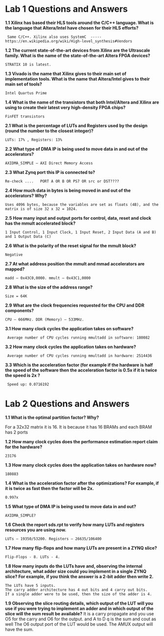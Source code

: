 # Lab 1 Questions and Answers

**1.1 Xilinx has based their HLS tools around the C/C++ language. What is the language that Altera/Intel have chosen for their HLS efforts?**
     
     Same C/C++. Xilinx also uses SystemC  ----- https://en.wikipedia.org/wiki/High-level_synthesis#Vendors
    
**1.2 The current state-of-the-art devices from Xilinx are the Ultrascale family. What is the name of the state-of-the-art Altera FPGA devices?**
    
    STRATIX 10 is latest.
    
**1.3 Vivado is the name that Xilinx gives to their main set of implementation tools. What is the name that Altera/Intel gives to their main set of tools?**
   
    Intel Quartus Prime
    
**1.4 What is the name of the transistors that both Intel/Altera and Xilinx are using to create their latest very high-density FPGA chips?**
    
    FinFET transistors
    
**2.1 What is the percentage of LUTs and Registers used by the design (round the number to the closest integer)?**
   
    LUTs: 17% , Registers: 13% 
    
**2.2 What type of DMA IP is being used to move data in and out of the accelerators?**
   
    AXIDMA_SIMPLE – AXI Direct Memory Access
    
**2.3 What Zynq port this IP is connected to?**
   
    Re-check ....   PORT A OR B OR PS7 OR src or DST????
    
**2.4 How much data in bytes is being moved in and out of the accelerators?  Why?**
   
    Uses 4096 bytes, because the variables are set as floats (4B), and the matrix is of size 32 x 32 = 1024. 
    
**2.5 How many input and output ports for control, data, reset and clock has the mmult accelerated block?**
   
    1 Input Control, 1 Input Clock, 1 Input Reset, 2 Input Data (A and B) and 1 Output Data (C)
    
**2.6 What is the polarity of the reset signal for the mmult block?**
   
    Negative

**2.7 At what address position the mmult and mmad accelerators are mapped?**
    
    madd – 0x43C0,0000. mmult – 0x43C1,0000

**2.8 What is the size of the address range?**
    
    Size = 64K

**2.9 What are the clock frequencies requested for the CPU and DDR components?**
    
    CPU – 666MHz. DDR (Memory) – 533MHz.

**3.1 How many clock cycles the application takes on software?**

     Average number of CPU cycles running mmultadd in software: 180082

**3.2 How many clock cycles the application takes on hardware?**
     
     Average number of CPU cycles running mmultadd in hardware: 2514436

**3.3 Which is the acceleration factor (for example if the hardware is half the speed of the software then the acceleration factor is 0.5x if it is twice the speed is 2x ?**

     Speed up: 0.0716192

# Lab 2 Questions and Answers

**1.1	What is the optimal partition factor? Why?**

  For a 32x32 matrix it is 16. It is because it has 16 BRAMs and each BRAM has 2 ports 

**1.2	How many clock cycles does the performance estimation report claim for the hardware?**

    23176

**1.3	How many clock cycles does the application takes on hardware now?** 
    
    180883
    
**1.4 What is the acceleration factor after the optimizations? For example, if it is twice as fast then the factor will be 2x.**
    
    0.997x
    
**1.5 What type of DMA IP is being used to move data in and out?**
    
    AXIDMA_SIMPLE?
    
**1.6 Check the report sds.rpt to verify how many LUTs and registers resources you are using now.**
    
    LUTs – 19350/53200. Registers – 26635/106400

**1.7	How many flip-flops and how many LUTs are present in a ZYNQ slice?**

    Flip-Flops - 8. LUTs - 4.

**1.8 How many inputs do the LUTs have and, observing the internal architecture, what adder size could you implement in a single ZYNQ slice? For example, if you think the answer is a 2-bit adder then write 2.**

    The LUTs have 5 inputs.
    The carry adder architecture has 4 out bits and 4 carry out bits. 
    If a single adder were to be used, then the size of the adder is 4.

**1.9 Observing the slice routing details, which output of the LUT will you use if you were trying to implement an adder and in which output of the slice will the sum result be available?**
    It is a carry propagate and you use O5 for the carry and O6 for the output. and A to D q is the sum and cout as well
    The O6 output port of the LUT would be used. The AMUX output will have the sum.
